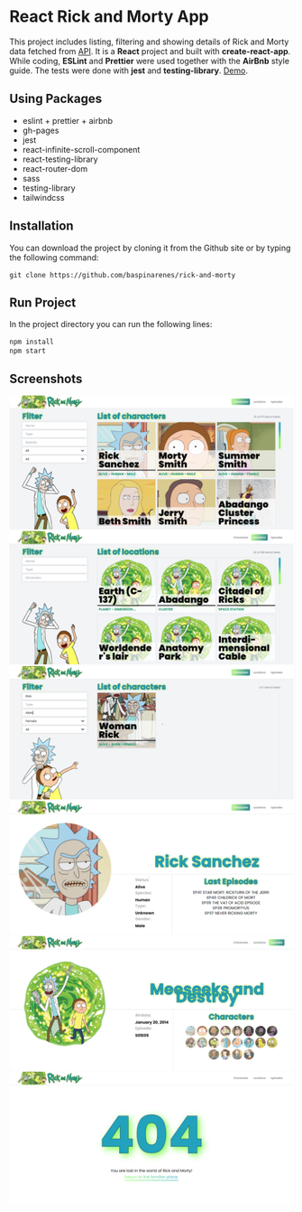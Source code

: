 # React Rick and Morty App

This project includes listing, filtering and showing details of Rick and Morty data fetched from [API](https://rickandmortyapi.com/). It is a **React** project and built with **create-react-app**. While coding, **ESLint** and **Prettier** were used together with the **AirBnb** style guide. The tests were done with **jest** and **testing-library**. [Demo](https://enesbaspinar.me/rick-and-morty).

## Using Packages

- eslint + prettier + airbnb
- gh-pages
- jest
- react-infinite-scroll-component
- react-testing-library
- react-router-dom
- sass
- testing-library
- tailwindcss

## Installation

You can download the project by cloning it from the Github site or by typing the following command:

```console
git clone https://github.com/baspinarenes/rick-and-morty
```

## Run Project

In the project directory you can run the following lines:

```console
npm install
npm start
```

## Screenshots

![](./readme/characters.png)
![](./readme/locations.png)
![](./readme/characters-filtered.png)
![](./readme/character.png)
![](./readme/episode.png)
![](./readme/not-found.png)
